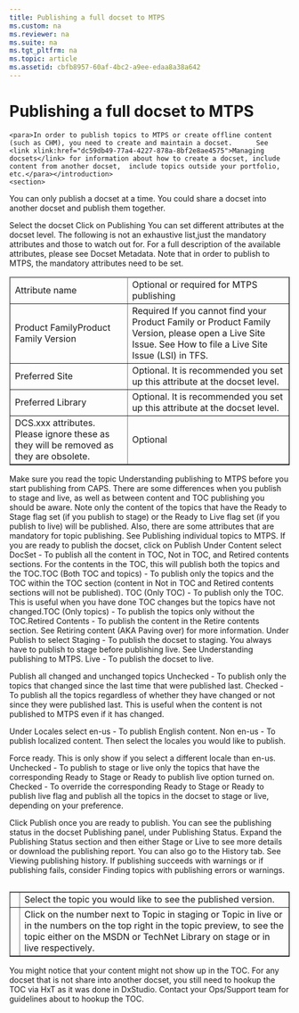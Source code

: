 ```yaml
---
title: Publishing a full docset to MTPS
ms.custom: na
ms.reviewer: na
ms.suite: na
ms.tgt_pltfrm: na
ms.topic: article
ms.assetid: cbfb8957-60af-4bc2-a9ee-edaa8a38a642
---
```

# Publishing a full docset to MTPS
<?xml version="1.0" encoding="UTF-8"?>
<developerConceptualDocument xmlns="http://ddue.schemas.microsoft.com/authoring/2003/5" xmlns:xsi="http://www.w3.org/2001/XMLSchema-instance" xsi:schemaLocation="http://ddue.schemas.microsoft.com/authoring/2003/5 http://dduestorage.blob.core.windows.net/ddueschema/developer.xsd" xmlns:xlink="http://www.w3.org/1999/xlink">
    <introduction>
        
    <para>In order to publish topics to MTPS or create offline content (such as CHM), you need to create and maintain a docset.  	 See <link xlink:href="dc59db49-77a4-4227-878a-8bf2e8ae4575">Managing docsets</link> for information about how to create a docset, include content from another docset,  include topics outside your portfolio, etc.</para></introduction>
    <section>
<content><alert class="important">
<para>You can only publish a docset at a time. </para>
</alert><alert class="tip">
<para>You could share a docset into another docset and publish them together.</para>
</alert></content>
</section><section address="PubDocset"><title>Setting the docset attributes</title><content><list class="ordered">
<listItem>
<para>Select the docset</para>
</listItem>
<listItem>
<para>Click on <ui>Publishing</ui></para>
</listItem><listItem><para>You can set different attributes at the docset level. The following is not an exhaustive list,just the mandatory attributes and those to watch out for.  For a full description of the available attributes, please see <link xlink:href="4b5037d3-e7b3-41b8-a0de-b67afdf42d92">Docset Metadata</link>. </para><alert class="tip">
<para>Note that in order to publish to MTPS, the mandatory attributes need to be set. </para>
</alert><table border="1"><thead><tr><TD><para>Attribute name</para></TD><TD><para>Optional or required for MTPS publishing</para></TD></tr></thead><tbody><tr><TD><para><ui>Product Family</ui></para><para><ui>Product Family  Version</ui></para></TD><TD><para>Required</para><alert class="tip">
<para>If you cannot find your Product Family or Product Family Version, please open a Live Site Issue.  See <link xlink:href="468cf100-8e42-47b2-9373-f61ceeb5c2f9">How to file a Live Site Issue (LSI) in TFS</link>.</para>
</alert></TD></tr><tr><TD><para>Preferred Site</para></TD><TD><para>Optional. It is recommended you set up this attribute at the docset level.</para></TD></tr><tr><TD><para>Preferred Library</para></TD><TD><para>Optional. It is recommended you set up this attribute at the docset level.</para></TD></tr><tr><TD><para><ui>DCS.</ui>xxx attributes. Please ignore these as they will be removed as they are obsolete.</para></TD><TD><para>Optional</para></TD></tr></tbody></table></listItem>
</list></content>
</section><section>
<title>Publishing the docset</title><content><alert class="important">
 <para>Make sure you read the topic <link xlink:href="bd4bd301-db92-4484-a9a6-fa2469e73133">Understanding publishing to MTPS</link> before you start publishing from CAPS. There are some differences when you publish to stage and live, as well as between content and TOC publishing you should be aware. </para>
</alert><alert class="note">
 <para>Note only the content of the topics that have the Ready to Stage flag set (if you publish to stage) or the Ready to Live flag set (if you publish to live) will be published. Also, there are some attributes that are mandatory for topic publishing. See <link xlink:href="1cfa3651-93d1-454d-8c03-685028a04adf">Publishing individual topics to MTPS</link>.</para>
</alert><list class="ordered">
<listItem>
<para>If you are ready to publish the docset, click on <ui>Publish</ui></para>
</listItem>
<listItem>
<para>Under <ui>Content</ui> select</para><list class="bullet">
<listItem>
<para><ui>DocSet</ui> - To publish all the content in <ui>TOC</ui>, <ui>Not in TOC</ui>, and <ui>Retired contents</ui> sections.</para>
 <para>For the contents in the TOC, this will publish both the topics and the TOC.</para></listItem><listItem><para><ui>TOC (Both TOC and topics)</ui> - To publish only the topics and the TOC within the <ui>TOC</ui> section (content in <ui>Not in TOC</ui> and <ui>Retired contents</ui> sections will not be published). </para></listItem><listItem><para><ui>TOC (Only TOC)</ui> - To publish only the TOC. This is useful when you have done TOC changes but the topics have not changed.</para></listItem><listItem><para><ui>TOC (Only topics)</ui> - To publish the topics only without the TOC.</para></listItem><listItem><para><ui>Retired Contents</ui> - To publish the content in the<ui> Retire contents</ui> section. See <link xlink:href="8ff7e00d-fd2a-433f-a550-c3556d2c5c87">Retiring content (AKA Paving over)</link> for more information.</para></listItem>

</list>
</listItem><listItem><para>Under<ui> Publish to</ui> select</para><list class="bullet">
<listItem>
<para><ui>Staging</ui> - To publish the docset to staging.   You always have to publish to stage before publishing live. See <link xlink:href="bd4bd301-db92-4484-a9a6-fa2469e73133">Understanding publishing to MTPS</link>.</para>
 </listItem><listItem><para><ui>Live</ui> - To publish the docset to live. </para></listItem>

</list></listItem><listItem><para> <ui> Publish all changed and unchanged topics</ui></para><list class="bullet">
<listItem>
<para><legacyItalic>Unchecked</legacyItalic> - To publish only the topics that changed since the last time that were published last.</para>
 </listItem><listItem><para><legacyItalic>Checked</legacyItalic> - To publish all the topics regardless of whether they have changed or not since they were published last. This is useful when the content is not published to MTPS even if it has changed. </para></listItem>

</list></listItem><listItem><para>Under <ui>Locales</ui> select</para><list class="bullet">
<listItem>
<para><ui>en-us</ui> - To publish English content.  </para>
 </listItem><listItem><para><ui>Non en-us</ui> - To publish localized content. Then select the locales you would like to publish.</para></listItem>

</list></listItem><listItem><para> <ui>Force ready</ui>. This is only show if you select a different locale than en-us. </para><list class="bullet">
<listItem>
<para><legacyItalic>Unchecked</legacyItalic> - To publish to stage or live only the topics that have the corresponding <ui>Ready to Stage</ui> or <ui>Ready to publish live</ui> option turned on.</para>
 </listItem><listItem><para><legacyItalic>Checked</legacyItalic> - To override the corresponding<ui> Ready to Stage</ui> or <ui>Ready to publish live</ui> flag  and publish all the topics in the docset to stage or live, depending on your preference.</para> </listItem>

</list></listItem><listItem><para>Click <ui>Publish</ui> once you are ready to publish. </para></listItem><listItem><para>You can see the publishing status in the docset <ui>Publishing</ui> panel, under <ui>Publishing Status</ui>.</para></listItem><listItem><para> Expand the  <ui>Publishing Status</ui> section and then either Stage or Live to see more details or download the publishing report. You can also go to the History tab. See <link xlink:href="927ac1bf-c6ad-4286-b7cd-5fc04c4c6444">Viewing publishing history</link>.</para></listItem>
</list><para>If publishing succeeds with warnings or if publishing fails, consider <link xlink:href="eb3a9217-9653-4cf7-870c-6b16218da32f">Finding topics with publishing errors or warnings</link>.</para></content>
</section><section address="ViewPubContent">

<title>Viewing the published content</title><content><mediaLink>
<image xlink:href="b96fb8d5-f35c-4609-9182-0929b22e4cff"/>
</mediaLink><table border="1"><tbody><tr><TD><mediaLink>
<image xlink:href="a2b4ccfd-2afb-447b-a970-d268bc43a798"/>
</mediaLink></TD><TD><para>Select the topic you would like to see the published version.</para></TD></tr><tr><TD><mediaLink>
<image xlink:href="5199819d-555f-46ff-8be4-ac6e2fe3af4a"/>
</mediaLink></TD><TD><para>Click on the number next to <ui>Topic in staging</ui> or <ui>Topic in  live</ui> or in the numbers on the top right in the topic preview, to see the topic either on the MSDN or TechNet Library on  stage or in live respectively.</para></TD></tr></tbody></table></content>
</section><section><title>TOC Hookup</title><content><para>You might notice that your content might not show up in the TOC. For any docset that is not share into another docset, you still need to hookup the TOC via HxT as it was done in DxStudio. Contact your Ops/Support team for guidelines about to hookup the TOC.</para></content>
</section>
    <relatedTopics/>
</developerConceptualDocument>

